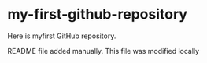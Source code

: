 # my-first-github-repository
Here is myfirst GitHub repository.

README file added manually. This file was modified locally
